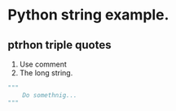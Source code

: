 # Python string example.

## ptrhon triple quotes

1. Use comment
2. The long string.

```python
"""
    Do somethnig...
"""
```